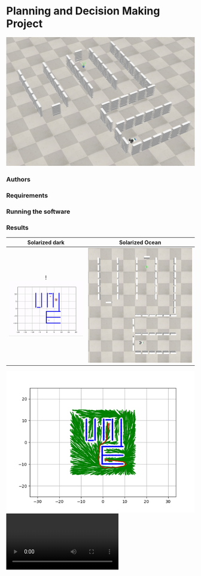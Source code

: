 # Planning and Decision Making Project

 ![Corner view](/Visualisations/scene/corner.png)

### Authors

### Requirements

### Running the software

### Results
Solarized dark             |  Solarized Ocean
:-------------------------:|:-------------------------:
!![](/Visualisations/4000/path.gif)  |  ![](/Visualisations/scene/top.png)


![](/Visualisations/4000/path_4000.png)![](/Visualisations/4000/simulation.mov)